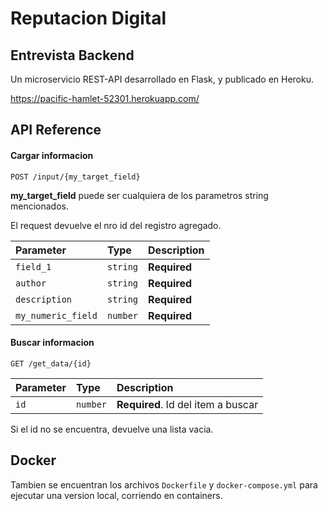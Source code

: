 # Reputacion Digital

## Entrevista Backend

Un microservicio REST-API desarrollado en Flask, y publicado en Heroku.

https://pacific-hamlet-52301.herokuapp.com/

## API Reference

#### Cargar informacion

```http
POST /input/{my_target_field}
```

**my_target_field** puede ser cualquiera de los parametros string mencionados.

El request devuelve el nro id del registro agregado.

| Parameter          | Type     | Description  |
| :----------------- | :------- | :----------- |
| `field_1`          | `string` | **Required** |
| `author`           | `string` | **Required** |
| `description`      | `string` | **Required** |
| `my_numeric_field` | `number` | **Required** |

#### Buscar informacion

```http
GET /get_data/{id}
```

| Parameter | Type     | Description                        |
| :-------- | :------- | :--------------------------------- |
| `id`      | `number` | **Required**. Id del item a buscar |

Si el id no se encuentra, devuelve una lista vacia.

## Docker

Tambien se encuentran los archivos `Dockerfile` y `docker-compose.yml` para ejecutar una version local, corriendo en containers.
